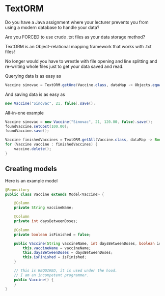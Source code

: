 # TextORM
Do you have a Java assignment where your lecturer prevents you from using a modern database to handle your data?

Are you FORCED to use crude .txt files as your data storage method?

TextORM is an Object–relational mapping framework that works with .txt files!

No longer would you have to wrestle with file opening and line splitting and re-writing whole files just to get your data saved and read.

Querying data is as easy as

```java
Vaccine sinovac = TextORM.getOne(Vaccine.class, dataMap -> Objects.equals(dataMap.get("vaccineName"), "Sinovac"));
```

And saving data is as easy as

```java
new Vaccine("Sinovac", 21, false).save();
```

All-in-one example
```java
Vaccine sinovac = new Vaccine("Sinovac", 21, 120.00, false).save();
foundVaccine.setCost(100.00);
foundVaccine.save();

Vaccine finishedVaccines = TextORM.getAll(Vaccine.class, dataMap -> Boolean.parseBoolean(dataMap.get("isFinished")));
for (Vaccine vaccine : finishedVaccines) {
    vaccine.delete();
}
```

## Creating models

Here is an example model

```java
@Repository
public class Vaccine extends Model<Vaccine> {

    @Column
    private String vaccineName;

    @Column
    private int daysBetweenDoses;

    @Column
    private boolean isFinished = false;

    public Vaccine(String vaccineName, int daysBetweenDoses, boolean isFinished) {
        this.vaccineName = vaccineName;
        this.daysBetweenDoses = daysBetweenDoses;
        this.isFinished = isFinished;
    }

    // This is REQUIRED, it is used under the hood.
    // I am an incompetent programmer.
    public Vaccine() {
    }
}
```
